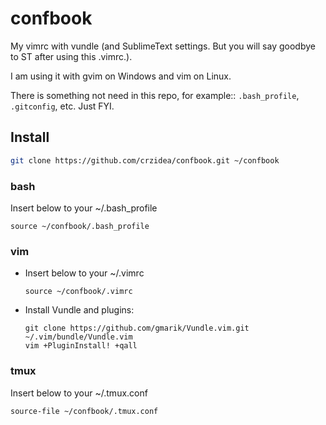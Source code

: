 confbook
========

My vimrc with vundle (and SublimeText settings. But you will say goodbye to ST after using this .vimrc.).

I am using it with gvim on Windows and vim on Linux.

There is something not need in this repo, for example:: `.bash_profile`, `.gitconfig`, etc.
Just FYI.

## Install

```bash
git clone https://github.com/crzidea/confbook.git ~/confbook
```

### bash

Insert below to your ~/.bash_profile

```
source ~/confbook/.bash_profile
```

### vim

- Insert below to your ~/.vimrc

    ```
    source ~/confbook/.vimrc
    ```

- Install Vundle and plugins:

    ```
    git clone https://github.com/gmarik/Vundle.vim.git ~/.vim/bundle/Vundle.vim
    vim +PluginInstall! +qall
    ```

### tmux

Insert below to your ~/.tmux.conf

```
source-file ~/confbook/.tmux.conf
```
